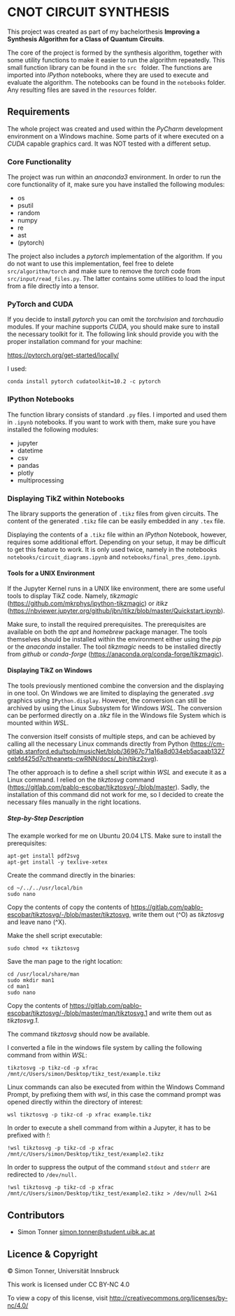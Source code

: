 # CNOT CIRCUIT SYNTHESIS

This project was created as part of my bachelorthesis **Improving a Synthesis Algorithm for a Class of Quantum
Circuits**.

The core of the project is formed by the synthesis algorithm, together with some utility functions to make it easier to
run the algorithm repeatedly. This small function library can be found in the ```src ``` folder.
The functions are imported into _IPython_ notebooks, where they are used to execute and evaluate the algorithm. The
notebooks can be found in the ```notebooks``` folder. Any resulting files are saved in the ```resources``` folder.

## Requirements

The whole project was created and used within the _PyCharm_ development environment on a Windows machine. Some parts of
it where executed on a _CUDA_ capable graphics card. It was NOT tested with a different setup.

### Core Functionality

The project was run within an _anaconda3_ environment. In order to run the core functionality of it, make sure you have
installed the following modules:

- os
- psutil
- random
- numpy
- re
- ast
- (pytorch)

The project also includes a _pytorch_ implementation of the algorithm. If you do not want to use this implementation,
feel free to delete ```src/algorithm/torch``` and make sure to remove the _torch_ code from
```src/input/read_files.py```. The latter contains some utilities to load the input from a file directly into a tensor.

### PyTorch and CUDA

If you decide to install _pytorch_ you can omit the _torchvision_ and _torchaudio_ modules. If your machine supports
_CUDA_, you should make sure to install the necessary toolkit for it. The following link should provide you with the
proper installation command for your machine:

<https://pytorch.org/get-started/locally/>

I used:

```shell script
conda install pytorch cudatoolkit=10.2 -c pytorch
```

### IPython Notebooks

The function library consists of standard ```.py``` files. I imported and used them in ```.ipynb``` notebooks. If you
want to work with them, make sure you have installed the following modules:

- jupyter
- datetime
- csv
- pandas
- plotly
- multiprocessing

### Displaying TikZ within Notebooks

The library supports the generation of ```.tikz``` files from given circuits. The content of the generated ```.tikz```
file can be easily embedded in any ```.tex``` file.

Displaying the contents of a ```.tikz``` file within an _IPython_ Notebook, however, requires some additional effort.
Depending on your setup, it may be difficult to get this feature to work. It is only used twice, namely in the
notebooks ```notebooks/circuit_diagrams.ipynb``` and ```notebooks/final_pres_demo.ipynb```.

#### Tools for a UNIX Environment

If the Jupyter Kernel runs in a UNIX like environment, there are some useful tools to display TikZ code. Namely,
_tikzmagic_ (https://github.com/mkrphys/ipython-tikzmagic) or _itikz_
(https://nbviewer.jupyter.org/github/jbn/itikz/blob/master/Quickstart.ipynb).

Make sure, to install the required prerequisites. The prerequisites are available on both the _apt_ and _homebrew_
package manager. The tools themselves should be installed within the environment either using the _pip_ or the
_anaconda_ installer. The tool _tikzmagic_ needs to be installed directly from _github_ or _conda-forge_
(https://anaconda.org/conda-forge/tikzmagic).

#### Displaying TikZ on Windows

The tools previously mentioned combine the conversion and the displaying in one tool. On Windows we are limited to
displaying the generated _.svg_ graphics using ```IPython.display```. However, the conversion can still be archived by
using the Linux Subsystem for Windows _WSL_. The conversion can be performed directly on a _.tikz_ file in the Windows
file System which is mounted within _WSL_.

The conversion itself consists of multiple steps, and can be achieved by calling all the necessary Linux commands
directly from Python
(https://cm-gitlab.stanford.edu/tsob/musicNet/blob/36967c71a16a8d034eb5acaab1327cebfd425d7c/theanets-cwRNN/docs/_bin/tikz2svg).

The other approach is to define a shell script within _WSL_ and execute it as a Linux command. I relied on the
_tikztosvg_ command (https://gitlab.com/pablo-escobar/tikztosvg/-/blob/master). Sadly, the installation of this command
did not work for me, so I decided to create the necessary files manually in the right locations.

##### Step-by-Step Description

The example worked for me on Ubuntu 20.04 LTS. Make sure to install the prerequisites:

```shell script
apt-get install pdf2svg
apt-get install -y texlive-xetex
```

Create the command directly in the binaries:

```shell script
cd ~/../../usr/local/bin
sudo nano
```

Copy the contents of copy the contents of https://gitlab.com/pablo-escobar/tikztosvg/-/blob/master/tikztosvg, write them
out (^O) as _tikztosvg_ and leave nano (^X).

Make the shell script executable:

```shell script
sudo chmod +x tikztosvg
```

Save the man page to the right location:

```shell script
cd /usr/local/share/man
sudo mkdir man1
cd man1
sudo nano
```

Copy the contents of https://gitlab.com/pablo-escobar/tikztosvg/-/blob/master/man/tikztosvg.1 and write them out as
_tikztosvg.1_.

The command _tikztosvg_ should now be available.

I converted a file in the windows file system by calling the following command from within _WSL_:

```shell script
tikztosvg -p tikz-cd -p xfrac /mnt/c/Users/simon/Desktop/tikz_test/example.tikz
```

Linux commands can also be executed from within the Windows Command Prompt, by prefixing them with _wsl_, in this case
the command prompt was opened directly within the directory of interest:

```shell script
wsl tikztosvg -p tikz-cd -p xfrac example.tikz
```

In order to execute a shell command from within a Jupyter, it has to be prefixed with _!_:

```shell script
!wsl tikztosvg -p tikz-cd -p xfrac /mnt/c/Users/simon/Desktop/tikz_test/example2.tikz
```
 
In order to suppress the output of the command ```stdout``` and ```stderr``` are redirected to ```/dev/null.```

```shell script
!wsl tikztosvg -p tikz-cd -p xfrac /mnt/c/Users/simon/Desktop/tikz_test/example2.tikz > /dev/null 2>&1
```

## Contributors

- Simon Tonner [simon.tonner@student.uibk.ac.at](simon.tonner@student.uibk.ac.at)

## Licence & Copyright

© Simon Tonner, Universität Innsbruck

This work is licensed under CC BY-NC 4.0

To view a copy of this license, visit <http://creativecommons.org/licenses/by-nc/4.0/>